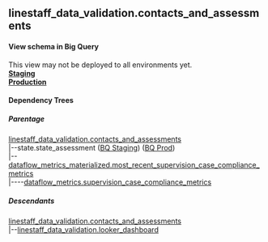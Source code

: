 ## linestaff_data_validation.contacts_and_assessments



#### View schema in Big Query
This view may not be deployed to all environments yet.<br/>
[**Staging**](https://console.cloud.google.com/bigquery?pli=1&p=recidiviz-staging&page=table&project=recidiviz-staging&d=linestaff_data_validation&t=contacts_and_assessments)
<br/>
[**Production**](https://console.cloud.google.com/bigquery?pli=1&p=recidiviz-123&page=table&project=recidiviz-123&d=linestaff_data_validation&t=contacts_and_assessments)
<br/>

#### Dependency Trees

##### Parentage
[linestaff_data_validation.contacts_and_assessments](../linestaff_data_validation/contacts_and_assessments.md) <br/>
|--state.state_assessment ([BQ Staging](https://console.cloud.google.com/bigquery?pli=1&p=recidiviz-staging&page=table&project=recidiviz-staging&d=state&t=state_assessment)) ([BQ Prod](https://console.cloud.google.com/bigquery?pli=1&p=recidiviz-123&page=table&project=recidiviz-123&d=state&t=state_assessment)) <br/>
|--[dataflow_metrics_materialized.most_recent_supervision_case_compliance_metrics](../dataflow_metrics_materialized/most_recent_supervision_case_compliance_metrics.md) <br/>
|----[dataflow_metrics.supervision_case_compliance_metrics](../../metrics/supervision/supervision_case_compliance_metrics.md) <br/>


##### Descendants
[linestaff_data_validation.contacts_and_assessments](../linestaff_data_validation/contacts_and_assessments.md) <br/>
|--[linestaff_data_validation.looker_dashboard](../linestaff_data_validation/looker_dashboard.md) <br/>

